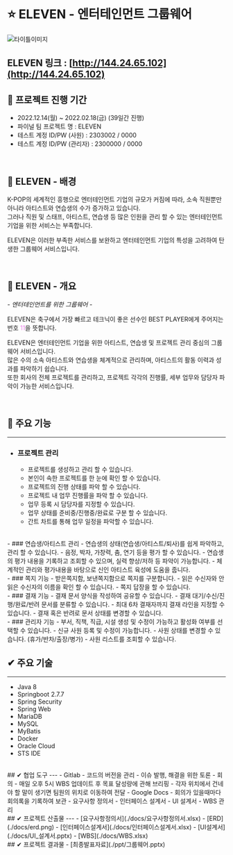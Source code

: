 # ⭐️ ELEVEN - 엔터테인먼트 그룹웨어

![타이틀이미지](https://user-images.githubusercontent.com/124366993/217451817-b4829c00-2c10-441a-9c16-e742a4892f80.png)


## ELEVEN 링크 : [http://144.24.65.102](http://144.24.65.102)

## 💜 프로젝트 진행 기간
- 2022.12.14(월) ~ 2022.02.18(금) (39일간 진행)  
- 파이널 팀 프로젝트 명 : ELEVEN
- 테스트 계정 ID/PW (사원) : 2303002 / 0000 
- 테스트 계정 ID/PW (관리자) : 2300000 / 0000

</br>

## 🎵 ELEVEN - 배경
K-POP의 세계적인 흥행으로 엔터테인먼트 기업의 규모가 커짐에 따라, 소속 직원뿐만 아니라 아티스트와 연습생의 수가 증가하고 있습니다.  
그러나 직원 및 스태프, 아티스트, 연습생 등 많은 인원을 관리 할 수 있는 엔터테인먼트 기업을 위한 서비스는 부족합니다.  

ELEVEN은 이러한 부족한 서비스를 보완하고 엔터테인먼트 기업의 특성을 고려하여 탄생한 그룹웨어 서비스입니다.

</br>

## 💜 ELEVEN - 개요
*- 엔터테인먼트를 위한 그룹웨어 -*  

ELEVEN은 축구에서 가장 빠르고 테크닉이 좋은 선수인 BEST PLAYER에게 주어지는 번호 <span style="color:violet">11</span>을 뜻합니다.  

ELEVEN은 엔터테인먼트 기업을 위한 아티스트, 연습생 및 프로젝트 관리 중심의 그룹웨어 서비스입니다.  
많은 수의 소속 아티스트와 연습생을 체계적으로 관리하며, 아티스트의 활동 이력과 성과를 파악하기 쉽습니다.  
또한 회사의 전체 프로젝트를 관리하고, 프로젝트 각각의 진행률, 세부 업무와 담당자 파악이 가능한 서비스입니다.

</br>

## 💜 주요 기능
---
- ### 프로젝트 관리
    - 프로젝트를 생성하고 관리 할 수 있습니다.
    - 본인이 속한 프로젝트를 한 눈에 확인 할 수 있습니다.
    - 프로젝트의 진행 상태를 파악 할 수 있습니다. 
    - 프로젝트 내 업무 진행률을 파악 할 수 있습니다.  
    - 업무 등록 시 담당자를 지정할 수 있습니다.
    - 업무 상태를 준비중/진행중/완료로 구분 할 수 있습니다.
    - 간트 차트를 통해 업무 일정을 파악할 수 있습니다. 
<br/>
- ### 연습생/아티스트 관리
    - 연습생의 상태(연습생/아티스트/퇴사)를 쉽게 파악하고, 관리 할 수 있습니다.
    - 음정, 박자, 가창력, 춤, 연기 등을 평가 할 수 있습니다.
    - 연습생의 평가 내용을 기록하고 조회할 수 있으며, 실력 향상/저하 등 파악이 가능합니다.
    - 체계적인 관리와 평가내용을 바탕으로 신인 아티스트 육성에 도움을 줍니다.
<br/>
- ### 쪽지 기능
    - 받은쪽지함, 보낸쪽지함으로 쪽지를 구분합니다.
    - 읽은 수신자와 안읽은 수신자의 이름을 확인 할 수 있습니다.
    - 쪽지 답장을 할 수 있습니다. 
<br/>
- ### 결재 기능
    - 결재 문서 양식을 작성하여 공유할 수 있습니다.
    - 결재 대기/수신/진행/완료/반려 문서를 분류할 수 있습니다.
    - 최대 6차 결재자까지 결재 라인을 지정할 수 있습니다.
    - 결재 혹은 반려로 문서 상태를 변경할 수 있습니다. 
<br/>
- ### 관리자 기능
    - 부서, 직책, 직급, 시설 생성 및 수정이 가능하고 활성화 여부를 선택할 수 있습니다.
    - 신규 사원 등록 및 수정이 가능합니다. 
    - 사원 상태를 변경할 수 있습니다. (휴가/반차/출장/병가)
    - 사원 리스트를 조회할 수 있습니다. 
</br>

## ✔ 주요 기술
---
- Java 8
- Springboot 2.7.7
- Spring Security
- Spring Web
- MariaDB
- MySQL
- MyBatis
- Docker
- Oracle Cloud
- STS IDE

</br>
## ✔ 협업 도구 
---
- Gitlab
  - 코드의 버전을 관리
  - 이슈 발행, 해결을 위한 토론
- 회의
  - 매일 오후 5시 WBS 업데이트 후 목표 달성량에 관해 브리핑
  - 각자 위치에서 건네야 할 말이 생기면 팀원의 위치로 이동하여 전달
- Google Docs
  - 회의가 있을때마다 회의록을 기록하여 보관
  - 요구사항 정의서 
  - 인터페이스 설계서
  - UI 설계서
  - WBS 관리

</br> 
## ✔ 프로젝트 산출물
---
- [요구사항정의서](./docs/요구사항정의서.xlsx)
- [ERD](./docs/erd.png)
- [인터페이스설계서](./docs/인터페이스설계서.xlsx)
- [UI설계서](./docs/UI_설계서.pptx)
- [WBS](./docs/WBS.xlsx)

</br>
## ✔ 프로젝트 결과물
- [최종발표자료](./ppt/그룹웨어.pptx)
